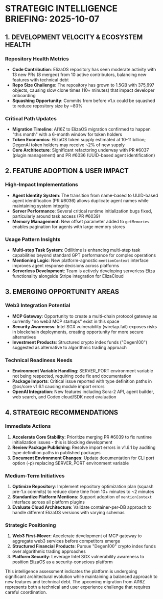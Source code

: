 # STRATEGIC INTELLIGENCE BRIEFING: 2025-10-07

## 1. DEVELOPMENT VELOCITY & ECOSYSTEM HEALTH

### Repository Health Metrics
- **Code Contribution**: ElizaOS repository has seen moderate activity with 13 new PRs (8 merged) from 10 active contributors, balancing new features with technical debt
- **Repo Size Challenge**: The repository has grown to 1.5GB with 375,697 objects, causing slow clone times (10+ minutes) that impact developer onboarding
- **Squashing Opportunity**: Commits from before v1.x could be squashed to reduce repository size by ~80%

### Critical Path Updates
- **Migration Timeline**: AI16Z to ElizaOS migration confirmed to happen "this month" with a 6-month window for token holders
- **Token Economics**: ElizaOS token supply estimated at 10-11 billion; DegenAI token holders may receive ~2% of new supply
- **Core Architecture**: Significant refactoring underway with PR #6037 (plugin management) and PR #6036 (UUID-based agent identification)

## 2. FEATURE ADOPTION & USER IMPACT

### High-Impact Implementations
- **Agent Identity System**: The transition from name-based to UUID-based agent identification (PR #6036) allows duplicate agent names while maintaining system integrity
- **Server Performance**: Several critical runtime initialization bugs fixed, particularly around task access (PR #6039)
- **Memory Management**: New offset parameter added to `getMemories` enables pagination for agents with large memory stores

### Usage Pattern Insights
- **Multi-step Task System**: Odilitime is enhancing multi-step task capabilities beyond standard GPT performance for complex operations
- **Mentioning Logic**: New platform-agnostic `mentionContext` interface improves agent response decisions across platforms
- **Serverless Development**: Team is actively developing serverless Eliza functionality alongside Stripe integration for ElizaCloud

## 3. EMERGING OPPORTUNITY AREAS

### Web3 Integration Potential
- **MCP Gateway**: Opportunity to create a multi-chain protocol gateway as currently "no web3 MCP startups" exist in this space
- **Security Awareness**: Intel SGX vulnerability (wiretap.fail) exposes risks in blockchain deployments, creating opportunity for more secure alternatives
- **Investment Products**: Structured crypto index funds ("Degen100") suggested as alternative to algorithmic trading approach

### Technical Readiness Needs
- **Environment Variable Handling**: SERVER_PORT environment variable not being respected, requiring code fix and documentation
- **Package Imports**: Critical issue reported with type definition paths in @os/core v1.6.1 causing module import errors
- **OpenAI Integration**: New features including Sora-2 API, agent builder, web search, and Codex cloud/SDK need evaluation

## 4. STRATEGIC RECOMMENDATIONS

### Immediate Actions
1. **Accelerate Core Stability**: Prioritize merging PR #6039 to fix runtime initialization issues - this is blocking development
2. **Review Package Publishing**: Resolve import errors in v1.6.1 by auditing type definition paths in published packages
3. **Document Environment Changes**: Update documentation for CLI port option (-p) replacing SERVER_PORT environment variable

### Medium-Term Initiatives
1. **Optimize Repository**: Implement repository optimization plan (squash pre-1.x commits) to reduce clone time from 10+ minutes to ~2 minutes
2. **Standardize Platform Mentions**: Support adoption of `mentionContext` interface across all platform plugins
3. **Evaluate Cloud Architecture**: Validate container-per-DB approach to handle different ElizaOS versions with varying schemas

### Strategic Positioning
1. **Web3 First-Mover**: Accelerate development of MCP gateway to aggregate web3 services before competitors emerge
2. **Structured Financial Products**: Pursue "Degen100" crypto index funds over algorithmic trading approaches
3. **Platform Security**: Leverage Intel SGX vulnerability awareness to position ElizaOS as a security-conscious platform

This intelligence assessment indicates the platform is undergoing significant architectural evolution while maintaining a balanced approach to new features and technical debt. The upcoming migration from AI16Z represents both a technical and user experience challenge that requires careful coordination.